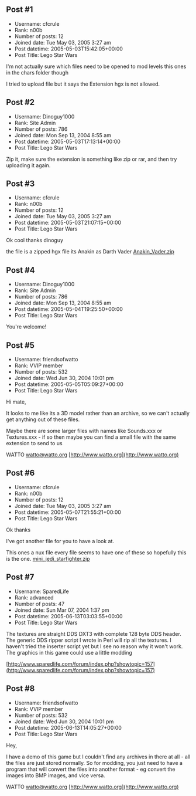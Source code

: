 ## Post #1
- Username: cfcrule
- Rank: n00b
- Number of posts: 12
- Joined date: Tue May 03, 2005 3:27 am
- Post datetime: 2005-05-03T15:42:05+00:00
- Post Title: Lego Star Wars

I'm not actually sure which files need to be opened to mod levels this ones in the chars folder though

I tried to upload file but it says the Extension hgx is not allowed.
## Post #2
- Username: Dinoguy1000
- Rank: Site Admin
- Number of posts: 786
- Joined date: Mon Sep 13, 2004 8:55 am
- Post datetime: 2005-05-03T17:13:14+00:00
- Post Title: Lego Star Wars

Zip it, make sure the extension is something like zip or rar, and then try uploading it again.
## Post #3
- Username: cfcrule
- Rank: n00b
- Number of posts: 12
- Joined date: Tue May 03, 2005 3:27 am
- Post datetime: 2005-05-03T21:07:15+00:00
- Post Title: Lego Star Wars

Ok cool thanks dinoguy

the file is a zipped hgx file its Anakin as Darth Vader
[Anakin_Vader.zip](https://xentaxbackup.github.io/file/208_Anakin_Vader.zip)
## Post #4
- Username: Dinoguy1000
- Rank: Site Admin
- Number of posts: 786
- Joined date: Mon Sep 13, 2004 8:55 am
- Post datetime: 2005-05-04T19:25:50+00:00
- Post Title: Lego Star Wars

You're welcome!
## Post #5
- Username: friendsofwatto
- Rank: VVIP member
- Number of posts: 532
- Joined date: Wed Jun 30, 2004 10:01 pm
- Post datetime: 2005-05-05T05:09:27+00:00
- Post Title: Lego Star Wars

Hi mate,

It looks to me like its a 3D model rather than an archive, so we can't actually get anything out of these files.

Maybe there are some larger files with names like Sounds.xxx or Textures.xxx - if so then maybe you can find a small file with the same extension to send to us

WATTO
[watto@watto.org](mailto:watto@watto.org)
[http://www.watto.org](http://www.watto.org)
## Post #6
- Username: cfcrule
- Rank: n00b
- Number of posts: 12
- Joined date: Tue May 03, 2005 3:27 am
- Post datetime: 2005-05-07T21:55:21+00:00
- Post Title: Lego Star Wars

Ok thanks  

I've got another file for you to have a look at.

This ones a nux file every file seems to have one of these so hopefully this is the one.
[mini_jedi_starfighter.zip](https://xentaxbackup.github.io/file/214_mini_jedi_starfighter.zip)
## Post #7
- Username: SparedLife
- Rank: advanced
- Number of posts: 47
- Joined date: Sun Mar 07, 2004 1:37 pm
- Post datetime: 2005-06-13T03:03:55+00:00
- Post Title: Lego Star Wars

The textures are straight DDS DXT3 with complete 128 byte DDS header. The generic DDS ripper script I wrote in Perl will rip all the textures. I haven't tried the inserter script yet but I see no reason why it won't work. The graphics in this game could use a little modding   

[http://www.sparedlife.com/forum/index.php?showtopic=157](http://www.sparedlife.com/forum/index.php?showtopic=157)
## Post #8
- Username: friendsofwatto
- Rank: VVIP member
- Number of posts: 532
- Joined date: Wed Jun 30, 2004 10:01 pm
- Post datetime: 2005-06-13T14:05:27+00:00
- Post Title: Lego Star Wars

Hey,

I have a demo of this game but I couldn't find any archives in there at all - all the files are just stored normally. So for modding, you just need to have a program that will convert the files into another format - eg convert the images into BMP images, and vice versa. 

WATTO
[watto@watto.org](mailto:watto@watto.org)
[http://www.watto.org](http://www.watto.org)

